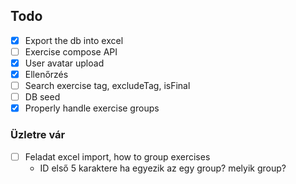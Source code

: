 ## Todo

- [X] Export the db into excel
- [ ] Exercise compose API
- [X] User avatar upload
- [X] Ellenőrzés
- [ ] Search exercise tag, excludeTag, isFinal
- [ ] DB seed
- [X] Properly handle exercise groups

### Üzletre vár

- [ ] Feladat excel import, how to group exercises
  - ID első 5 karaktere ha egyezik az egy group? melyik group?